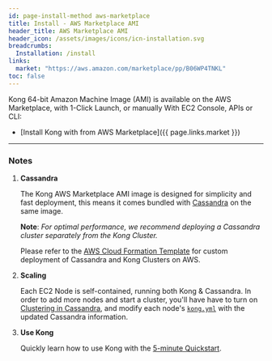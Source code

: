 ```yaml
---
id: page-install-method aws-marketplace
title: Install - AWS Marketplace AMI
header_title: AWS Marketplace AMI
header_icon: /assets/images/icons/icn-installation.svg
breadcrumbs:
  Installation: /install
links:
  market: "https://aws.amazon.com/marketplace/pp/B06WP4TNKL"
toc: false
---
```


Kong 64-bit Amazon Machine Image (AMI) is available on the AWS Marketplace, with 1-Click Launch, or manually With EC2 Console, APIs or CLI:

- [Install Kong with from AWS Marketplace]({{ page.links.market }})

----

### Notes

1. **Cassandra**

    The Kong AWS Marketplace AMI image is designed for simplicity and fast deployment, this means it comes bundled with [Cassandra](/about/faq/#how-does-it-work) on the same image.

    **Note**: *For optimal performance, we recommend deploying a Cassandra cluster separately from the Kong Cluster.*

    Please refer to the [AWS Cloud Formation Template](/install/aws-cloudformation) for custom deployment of Cassandra and Kong Clusters on AWS.

2. **Scaling**

    Each EC2 Node is self-contained, running both Kong & Cassandra. In order to add more nodes and start a cluster, you'll have have to turn on [Clustering in Cassandra](/about/faq/#apache-cassandra), and modify each node's [`kong.yml`](https://docs.konghq.com/0.5.x/configuration/#databases_available) with the updated Cassandra information.

3. **Use Kong**

    Quickly learn how to use Kong with the [5-minute Quickstart](/gateway-oss/latest/getting-started/quickstart).
